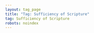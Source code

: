 ```yaml
---
layout: tag_page
title: "Tag: Sufficiency of Scripture"
tag: Sufficiency of Scripture
robots: noindex
---
```

